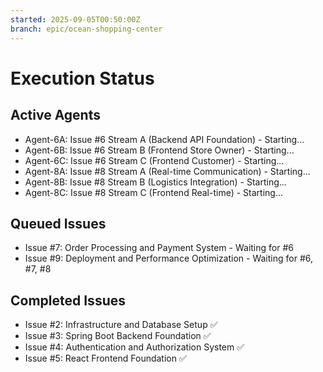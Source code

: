 ```yaml
---
started: 2025-09-05T00:50:00Z
branch: epic/ocean-shopping-center
---
```


# Execution Status

## Active Agents
- Agent-6A: Issue #6 Stream A (Backend API Foundation) - Starting...
- Agent-6B: Issue #6 Stream B (Frontend Store Owner) - Starting...
- Agent-6C: Issue #6 Stream C (Frontend Customer) - Starting...
- Agent-8A: Issue #8 Stream A (Real-time Communication) - Starting...
- Agent-8B: Issue #8 Stream B (Logistics Integration) - Starting...
- Agent-8C: Issue #8 Stream C (Frontend Real-time) - Starting...

## Queued Issues
- Issue #7: Order Processing and Payment System - Waiting for #6
- Issue #9: Deployment and Performance Optimization - Waiting for #6, #7, #8

## Completed Issues
- Issue #2: Infrastructure and Database Setup ✅
- Issue #3: Spring Boot Backend Foundation ✅  
- Issue #4: Authentication and Authorization System ✅
- Issue #5: React Frontend Foundation ✅